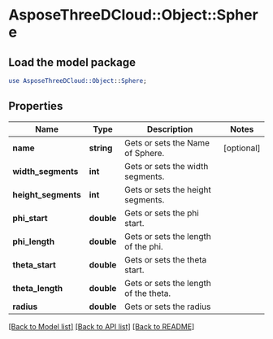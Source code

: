 # AsposeThreeDCloud::Object::Sphere

## Load the model package
```perl
use AsposeThreeDCloud::Object::Sphere;
```

## Properties
Name | Type | Description | Notes
------------ | ------------- | ------------- | -------------
**name** | **string** | Gets or sets the Name of Sphere. | [optional] 
**width_segments** | **int** | Gets or sets the width segments. | 
**height_segments** | **int** | Gets or sets the height segments.              | 
**phi_start** | **double** | Gets or sets the phi start.              | 
**phi_length** | **double** | Gets or sets the length of the phi. | 
**theta_start** | **double** | Gets or sets the theta start.              | 
**theta_length** | **double** | Gets or sets the length of the theta. | 
**radius** | **double** | Gets or sets the radius  | 

[[Back to Model list]](../README.md#documentation-for-models) [[Back to API list]](../README.md#documentation-for-api-endpoints) [[Back to README]](../README.md)



